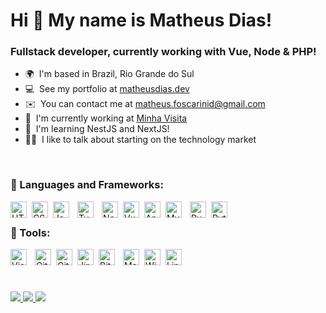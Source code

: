 # Hi 👋 My name is Matheus Dias!

### Fullstack developer, currently working with Vue, Node & PHP!  

* 🌍  I'm based in Brazil, Rio Grande do Sul
* 💻  See my portfolio at [matheusdias.dev](http://matheusdias.dev)
* ✉️  You can contact me at [matheus.foscarinid@gmail.com](mailto:matheus.foscarinid@gmail.com)
* 🚀  I'm currently working at [Minha Visita](http://minhavisita.app)
* 🧠  I'm learning NestJS and NextJS!
* 👨‍🏫  I like to talk about starting on the technology market
<br/>  
  
### 🧠 Languages and Frameworks:  
<img align="left" alt="HTML5" width="26px" src="https://cdn.jsdelivr.net/gh/devicons/devicon/icons/html5/html5-original.svg" style="padding-right:5px;" />
<img align="left" alt="CSS3" width="26px" src="https://cdn.jsdelivr.net/gh/devicons/devicon/icons/css3/css3-original.svg" style="padding-right:5px;" />
<img align="left" alt="JavaScript" width="26px" src="https://cdn.jsdelivr.net/gh/devicons/devicon/icons/javascript/javascript-original.svg" style="padding-right:10px;"/>
<img align="left" alt="Typescript" width="26px" src="https://cdn.jsdelivr.net/gh/devicons/devicon/icons/typescript/typescript-original.svg" style="padding-right:10px;"/>
<img align="left" alt="Node.js" width="26px" src="https://cdn.jsdelivr.net/gh/devicons/devicon/icons/nodejs/nodejs-original.svg" style="padding-right:5px;" />
<img align="left" alt="Vue.js" width="26px" src="https://cdn.jsdelivr.net/gh/devicons/devicon/icons/vuejs/vuejs-original.svg" style="padding-right:5px;" />
<img align="left" alt="AngularJS" width="26px" src="https://cdn.jsdelivr.net/gh/devicons/devicon/icons/angularjs/angularjs-original.svg" style="padding-right:5px;" />
<img align="left" alt="MySQL" width="26px" src="https://cdn.jsdelivr.net/gh/devicons/devicon/icons/mysql/mysql-original.svg" style="padding-right:10px;" />
<img align="left" alt="Ruby" width="26px" src="https://cdn.jsdelivr.net/gh/devicons/devicon/icons/ruby/ruby-original.svg" style="padding-right:5px;" />
<img align="left" alt="Python" width="26px" src="https://cdn.jsdelivr.net/gh/devicons/devicon/icons/python/python-original.svg" style="padding-right:10px;" />
<br/>

### 🔧 Tools:  
<img align="left" alt="Visual Studio Code" width="26px" src="https://cdn.jsdelivr.net/gh/devicons/devicon/icons/vscode/vscode-original.svg" style="padding-right:10px;" />
<img align="left" alt="Git" width="26px" src="https://cdn.jsdelivr.net/gh/devicons/devicon/icons/git/git-original.svg" style="padding-right:5px;" />
<img align="left" alt="GitHub" width="26px" src="https://user-images.githubusercontent.com/3369400/139447912-e0f43f33-6d9f-45f8-be46-2df5bbc91289.png" style="padding-right:5px;" />
<img align="left" alt="Jira" width="26px" src="https://cdn.jsdelivr.net/gh/devicons/devicon/icons/jira/jira-original.svg" style="padding-right:5px;" />
<img align="left" alt="Bitbucket" width="26px" src="https://cdn.jsdelivr.net/gh/devicons/devicon/icons/bitbucket/bitbucket-original.svg" style="padding-right:10px;" />
<img align="left" alt="MacOS" width="26px" src="https://cdn.jsdelivr.net/gh/devicons/devicon/icons/apple/apple-original.svg" style="padding-right:5px;" />
<img align="left" alt="Windows" width="26px" src="https://cdn.jsdelivr.net/gh/devicons/devicon/icons/windows8/windows8-original.svg" style="padding-right:5px;" />
<img align="left" alt="Linux" width="26px" src="https://cdn.jsdelivr.net/gh/devicons/devicon/icons/linux/linux-original.svg" style="padding-right:5px;" />
  
<br/>  
<br/>  
<br/>  
<br/>

<a target="_blank" href="https://www.linkedin.com/in/matheus-foscarinid/">
  <img src="https://img.shields.io/badge/LinkedIn-307cc5?style=for-the-badge&logo=linkedin&logoColor=white&color=004182"/>
</a>
<a target="_blank" href="https://matheusdias.dev">
  <img src="https://img.shields.io/badge/-website-307cc5?style=for-the-badge&logo=google-chrome&logoColor=white&color=B700FF"/>
</a>
  <a target="_blank" href="https://www.matheusdias.dev/dias-matheus-cv-en.pdf">
  <img src="https://img.shields.io/badge/curriculum-c?style=for-the-badge&logo=adobe-acrobat-reader&logoColor=white&color=BD0807"/>
</a>



